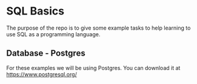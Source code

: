 # SQL Basics

The purpose of the repo is to give some example tasks to help learning to use SQL as a programming language.

## Database - Postgres

For these examples we will be using Postgres. You can download it at https://www.postgresql.org/


